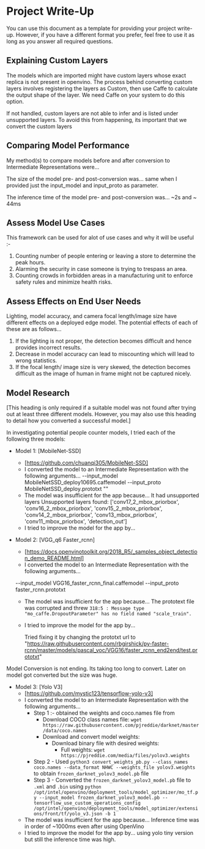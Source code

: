 # Project Write-Up

You can use this document as a template for providing your project write-up. However, if you
have a different format you prefer, feel free to use it as long as you answer all required
questions.

## Explaining Custom Layers

The models which are imported might have custom layers whose exact replica is not present in openvino. The process behind converting custom layers involves registering the layers as Custom, then use Caffe to calculate the output shape of the layer. We need Caffe on your system to do this option.

If not handled, custom layers are not able to infer and is listed under unsupported layers. To avoid this from happening, its important that we convert the custom layers

## Comparing Model Performance

My method(s) to compare models before and after conversion to Intermediate Representations
were...

The size of the model pre- and post-conversion was... same when I provided just the input_model and input_proto as parameter.

The inference time of the model pre- and post-conversion was... ~2s and ~ 44ms

## Assess Model Use Cases

This framework can be used for alot of use cases and why it will be useful :-
1. Counting number of people entering or leaving a store to determine the peak hours.
2. Alarming the security in case someone is trying to trespass an area.
3. Counting crowds in forbidden areas in a manufacturing unit to enforce safety rules and minimize health risks. 

## Assess Effects on End User Needs

Lighting, model accuracy, and camera focal length/image size have different effects on a
deployed edge model. The potential effects of each of these are as follows...

1. If the lighting is not proper, the detection becomes difficult and hence provides incorrect results. 
2. Decrease in model accuracy can lead to miscounting which will lead to wrong statistics. 
3. If the focal length/ image size is very skewed, the detection becomes difficult as the image of human in frame might not be captured nicely.

## Model Research

[This heading is only required if a suitable model was not found after trying out at least three
different models. However, you may also use this heading to detail how you converted 
a successful model.]

In investigating potential people counter models, I tried each of the following three models:

- Model 1: [MobileNet-SSD]
  - [https://github.com/chuanqi305/MobileNet-SSD]
  - I converted the model to an Intermediate Representation with the following arguments...
  --input_model MobileNetSSD_deploy10695.caffemodel --input_proto MobileNetSSD_deploy.prototxt
  ""
  - The model was insufficient for the app because...
  It had unsupported layers 
  Unsupported layers found: ['conv17_2_mbox_priorbox', 'conv16_2_mbox_priorbox', 'conv15_2_mbox_priorbox', 'conv14_2_mbox_priorbox', 'conv13_mbox_priorbox', 'conv11_mbox_priorbox', 'detection_out']
  - I tried to improve the model for the app by...
  
- Model 2: [VGG_q6 Faster_rcnn]
  - [https://docs.openvinotoolkit.org/2018_R5/_samples_object_detection_demo_README.html]
  - I converted the model to an Intermediate Representation with the following arguments...
  
  --input_model VGG16_faster_rcnn_final.caffemodel --input_proto faster_rcnn.prototxt
  
  - The model was insufficient for the app because...
  The prototext file was corrupted and threw `318:5 : Message type "mo_caffe.DropoutParameter" has no field named "scale_train".`

  
  - I tried to improve the model for the app by...
  
    Tried fixing it by changing the prototxt url to "https://raw.githubusercontent.com/rbgirshick/py-faster-rcnn/master/models/pascal_voc/VGG16/faster_rcnn_end2end/test.prototxt"
    
  
 Model Conversion is not ending. Its taking too long to convert.
Later on model got converted but the size was huge.
  
- Model 3: [Yolo V3]
  - [https://github.com/mystic123/tensorflow-yolo-v3]
  - I converted the model to an Intermediate Representation with the following arguments...
    - Step 1 :- obtained the weights and coco.names file from 
      - Download COCO class names file: `wget https://raw.githubusercontent.com/pjreddie/darknet/master/data/coco.names`
      - Download and convert model weights:    
        - Download binary file with desired weights: 
          - Full weights: `wget https://pjreddie.com/media/files/yolov3.weights`
    - Step 2 - Used `python3 convert_weights_pb.py --class_names coco.names --data_format NHWC --weights_file yolov3.weights` to obtain `frozen_darknet_yolov3_model.pb` file
    - Step 3 - Converted the `frozen_darknet_yolov3_model.pb` file to `.xml` and `.bin` using `python /opt/intel/openvino/deployment_tools/model_optimizer/mo_tf.py --input_model frozen_darknet_yolov3_model.pb --tensorflow_use_custom_operations_config /opt/intel/openvino/deployment_tools/model_optimizer/extensions/front/tf/yolo_v3.json -b 1`
  - The model was insufficient for the app because...
    Inference time was in order of ~1000ms even after using OpenVino
  - I tried to improve the model for the app by...
    using yolo tiny version but still the inference time was high.
